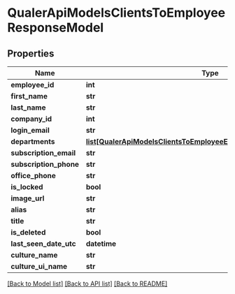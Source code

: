 # QualerApiModelsClientsToEmployeeResponseModel

## Properties
Name | Type | Description | Notes
------------ | ------------- | ------------- | -------------
**employee_id** | **int** |  | [optional] 
**first_name** | **str** |  | [optional] 
**last_name** | **str** |  | [optional] 
**company_id** | **int** |  | [optional] 
**login_email** | **str** |  | [optional] 
**departments** | [**list[QualerApiModelsClientsToEmployeeEmployeeDepartmentResponse]**](QualerApiModelsClientsToEmployeeEmployeeDepartmentResponse.md) |  | [optional] 
**subscription_email** | **str** |  | [optional] 
**subscription_phone** | **str** |  | [optional] 
**office_phone** | **str** |  | [optional] 
**is_locked** | **bool** |  | [optional] 
**image_url** | **str** |  | [optional] 
**alias** | **str** |  | [optional] 
**title** | **str** |  | [optional] 
**is_deleted** | **bool** |  | [optional] 
**last_seen_date_utc** | **datetime** |  | [optional] 
**culture_name** | **str** |  | [optional] 
**culture_ui_name** | **str** |  | [optional] 

[[Back to Model list]](../README.md#documentation-for-models) [[Back to API list]](../README.md#documentation-for-api-endpoints) [[Back to README]](../README.md)


